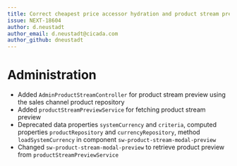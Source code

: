 ```yaml
---
title: Correct cheapest price accessor hydration and product stream preview
issue: NEXT-18604
author: d.neustadt
author_email: d.neustadt@cicada.com 
author_github: dneustadt
---
```

# Administration
* Added `AdminProductStreamController` for product stream preview using the sales channel product repository
* Added `productStreamPreviewService` for fetching product stream preview
* Deprecated data properties `systemCurrency` and `criteria`, computed properties `productRepository` and `currencyRepository`, method `loadSystemCurrency` in component `sw-product-stream-modal-preview`
* Changed `sw-product-stream-modal-preview` to retrieve product preview from `productStreamPreviewService`

